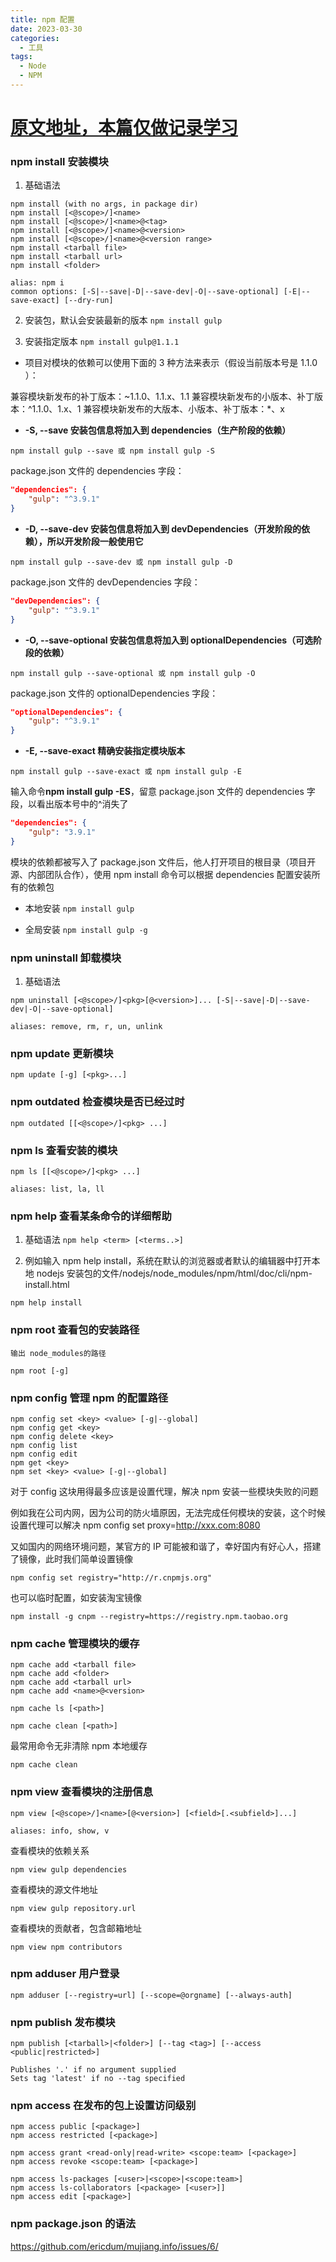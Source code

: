 ```yaml
---
title: npm 配置
date: 2023-03-30
categories:
  - 工具
tags:
  - Node
  - NPM
---
```


# [原文地址，本篇仅做记录学习](https://www.cnblogs.com/PeunZhang/p/5553574.html)

### npm install 安装模块

1. 基础语法

```shell
npm install (with no args, in package dir)
npm install [<@scope>/]<name>
npm install [<@scope>/]<name>@<tag>
npm install [<@scope>/]<name>@<version>
npm install [<@scope>/]<name>@<version range>
npm install <tarball file>
npm install <tarball url>
npm install <folder>

alias: npm i
common options: [-S|--save|-D|--save-dev|-O|--save-optional] [-E|--save-exact] [--dry-run]
```

2. 安装包，默认会安装最新的版本
   `npm install gulp`

3. 安装指定版本
   `npm install gulp@1.1.1`

- 项目对模块的依赖可以使用下面的 3 种方法来表示（假设当前版本号是 1.1.0 ）：

兼容模块新发布的补丁版本：~1.1.0、1.1.x、1.1
兼容模块新发布的小版本、补丁版本：^1.1.0、1.x、1
兼容模块新发布的大版本、小版本、补丁版本：\*、x

- **-S, --save 安装包信息将加入到 dependencies（生产阶段的依赖）**

`npm install gulp --save 或 npm install gulp -S`

package.json 文件的 dependencies 字段：

```json
"dependencies": {
    "gulp": "^3.9.1"
}
```

- **-D, --save-dev 安装包信息将加入到 devDependencies（开发阶段的依赖），所以开发阶段一般使用它**

`npm install gulp --save-dev 或 npm install gulp -D`

package.json 文件的 devDependencies 字段：

```json
"devDependencies": {
    "gulp": "^3.9.1"
}
```

- **-O, --save-optional 安装包信息将加入到 optionalDependencies（可选阶段的依赖）**

`npm install gulp --save-optional 或 npm install gulp -O`

package.json 文件的 optionalDependencies 字段：

```json
"optionalDependencies": {
    "gulp": "^3.9.1"
}
```

- **-E, --save-exact 精确安装指定模块版本**

`npm install gulp --save-exact 或 npm install gulp -E`

输入命令**npm install gulp -ES**，留意 package.json 文件的 dependencies 字段，以看出版本号中的^消失了

```json
"dependencies": {
    "gulp": "3.9.1"
}
```

模块的依赖都被写入了 package.json 文件后，他人打开项目的根目录（项目开源、内部团队合作），使用 npm install 命令可以根据 dependencies 配置安装所有的依赖包

- 本地安装 `npm install gulp`

- 全局安装 `npm install gulp -g`

### npm uninstall 卸载模块

1. 基础语法

```
npm uninstall [<@scope>/]<pkg>[@<version>]... [-S|--save|-D|--save-dev|-O|--save-optional]

aliases: remove, rm, r, un, unlink
```

### npm update 更新模块

    npm update [-g] [<pkg>...]

### npm outdated 检查模块是否已经过时

    npm outdated [[<@scope>/]<pkg> ...]

### npm ls 查看安装的模块

```
npm ls [[<@scope>/]<pkg> ...]

aliases: list, la, ll
```

### npm help 查看某条命令的详细帮助

1. 基础语法
   `npm help <term> [<terms..>]`

2. 例如输入 npm help install，系统在默认的浏览器或者默认的编辑器中打开本地 nodejs 安装包的文件/nodejs/node_modules/npm/html/doc/cli/npm-install.html

`npm help install`

### npm root 查看包的安装路径

    输出 node_modules的路径

    npm root [-g]

### npm config 管理 npm 的配置路径

    npm config set <key> <value> [-g|--global]
    npm config get <key>
    npm config delete <key>
    npm config list
    npm config edit
    npm get <key>
    npm set <key> <value> [-g|--global]

对于 config 这块用得最多应该是设置代理，解决 npm 安装一些模块失败的问题

例如我在公司内网，因为公司的防火墙原因，无法完成任何模块的安装，这个时候设置代理可以解决
npm config set proxy=http://xxx.com:8080

又如国内的网络环境问题，某官方的 IP 可能被和谐了，幸好国内有好心人，搭建了镜像，此时我们简单设置镜像

    npm config set registry="http://r.cnpmjs.org"

也可以临时配置，如安装淘宝镜像

    npm install -g cnpm --registry=https://registry.npm.taobao.org

### npm cache 管理模块的缓存

    npm cache add <tarball file>
    npm cache add <folder>
    npm cache add <tarball url>
    npm cache add <name>@<version>

    npm cache ls [<path>]

    npm cache clean [<path>]

最常用命令无非清除 npm 本地缓存

    npm cache clean

### npm view 查看模块的注册信息

    npm view [<@scope>/]<name>[@<version>] [<field>[.<subfield>]...]

    aliases: info, show, v

查看模块的依赖关系

    npm view gulp dependencies

查看模块的源文件地址

    npm view gulp repository.url

查看模块的贡献者，包含邮箱地址

    npm view npm contributors

### npm adduser 用户登录

    npm adduser [--registry=url] [--scope=@orgname] [--always-auth]

### npm publish 发布模块

    npm publish [<tarball>|<folder>] [--tag <tag>] [--access <public|restricted>]

    Publishes '.' if no argument supplied
    Sets tag 'latest' if no --tag specified

### npm access 在发布的包上设置访问级别

    npm access public [<package>]
    npm access restricted [<package>]

    npm access grant <read-only|read-write> <scope:team> [<package>]
    npm access revoke <scope:team> [<package>]

    npm access ls-packages [<user>|<scope>|<scope:team>]
    npm access ls-collaborators [<package> [<user>]]
    npm access edit [<package>]

### npm package.json 的语法

https://github.com/ericdum/mujiang.info/issues/6/
